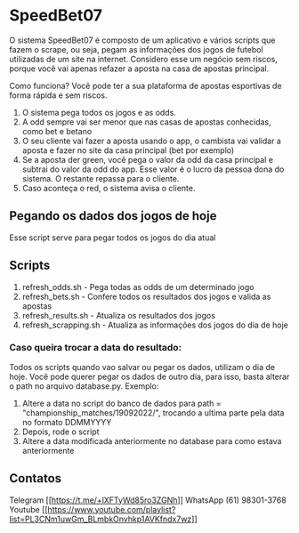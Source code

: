 # SpeedBet07


O sistema SpeedBet07 é composto de um aplicativo e vários scripts que fazem o scrape, ou seja, pegam as informações dos jogos de futebol
utilizadas de um site na internet. Considero esse um negócio sem riscos, porque você vai apenas refazer a aposta na casa de apostas principal.

Como funciona? Você pode ter a sua plataforma de apostas esportivas de forma rápida e sem riscos. 

1. O sistema pega todos os jogos e as odds.
2. A odd sempre vai ser menor que nas casas de apostas conhecidas, como bet e betano
3. O seu cliente vai fazer a aposta usando o app, o cambista vai validar a aposta e fazer no site da casa principal (bet por exemplo)
4. Se a aposta der green, você pega o valor da odd da casa principal e subtrai do valor da odd do app. Esse valor é o lucro da pessoa dona do sistema. O restante repassa para o cliente.
5. Caso aconteça o red, o sistema avisa o cliente.



## Pegando os dados dos jogos de hoje

Esse script serve para pegar todos os jogos do dia atual

## Scripts

1. refresh_odds.sh  - Pega todas as odds de um determinado jogo
2. refresh_bets.sh      - Confere todos os resultados dos jogos e valida as apostas
3. refresh_results.sh   - Atualiza os resultados dos jogos
4. refresh_scrapping.sh - Atualiza as informações dos jogos do dia de hoje

### Caso queira trocar a data do resultado:

Todos os scripts quando vao salvar ou pegar os dados, utilizam o dia de hoje. Você pode querer pegar os dados de outro dia, para isso,
basta alterar o path no arquivo database.py. Exemplo:


1. Altere a data no script do banco de dados para   path = "championship_matches/19092022/", trocando a ultima parte pela data no formato DDMMYYYY
3. Depois, rode o script 
4. Altere a data modificada anteriormente no database para como estava anteriormente






## Contatos

Telegram [[https://t.me/+lXFTyWd85ro3ZGNh]]
WhatsApp (61) 98301-3768
Youtube [[https://www.youtube.com/playlist?list=PL3CNm1uwGm_BLmbkOnvhkp1AVKfndx7wz]]
